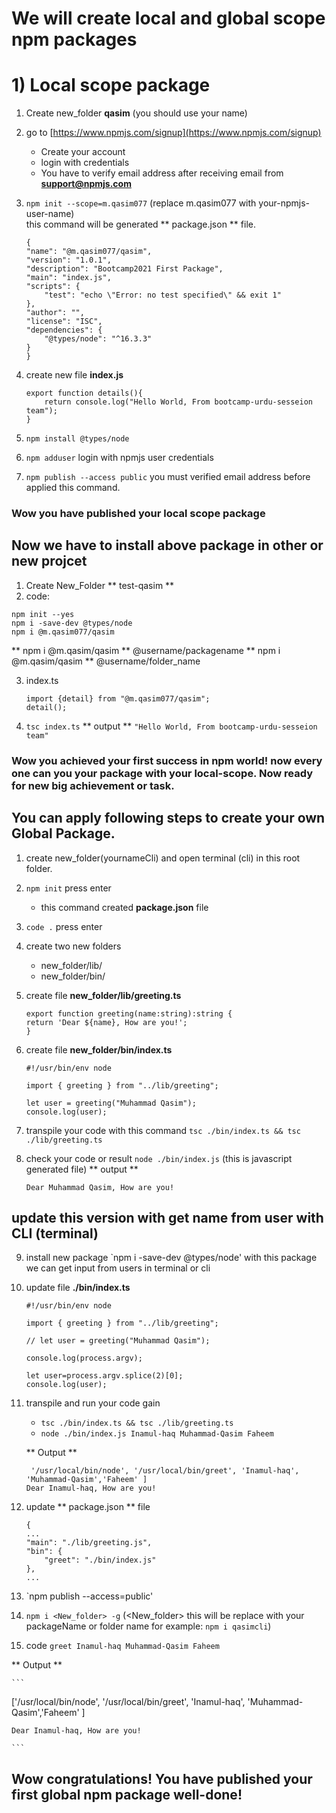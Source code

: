 # We will create local and global scope npm packages

# 1) Local scope package

1. Create new_folder **qasim** (you should use your name)
2. go to [https://www.npmjs.com/signup](https://www.npmjs.com/signup)

    *   Create your account
    *   login with credentials
    *   You have to verify email address after receiving email from **support@npmjs.com**

3. `npm init --scope=m.qasim077` (replace m.qasim077 with your-npmjs-user-name)    
    this command will be generated ** package.json ** file.
    ```
    {
    "name": "@m.qasim077/qasim",
    "version": "1.0.1",
    "description": "Bootcamp2021 First Package",
    "main": "index.js",
    "scripts": {
        "test": "echo \"Error: no test specified\" && exit 1"
    },
    "author": "",
    "license": "ISC",
    "dependencies": {
        "@types/node": "^16.3.3"
    }
    }
    ```

4. create new file **index.js**
    ```
    export function details(){
        return console.log("Hello World, From bootcamp-urdu-sesseion team");
    }
    ```
5. `npm install @types/node`
6. `npm adduser` login with npmjs user credentials
7. `npm publish --access public` you must verified email address before applied this command.

### Wow you have published your local scope package 

## Now we have to install above package in other or new projcet
1. Create New_Folder ** test-qasim **
2. code:
```
npm init --yes
npm i -save-dev @types/node
npm i @m.qasim077/qasim
```

** npm i @m.qasim/qasim ** @username/packagename 
** npm i @m.qasim/qasim ** @username/folder_name

3. index.ts
     ```
    import {detail} from "@m.qasim077/qasim";
    detail();
    ```

4. `tsc index.ts`
    ** output **
    `"Hello World, From bootcamp-urdu-sesseion team"`

### Wow you achieved your first success in npm world! now every one can you your package with your local-scope. Now ready for new big achievement or task.    





## You can apply following steps to create your own Global Package.

1. create new_folder(yournameCli) and open terminal (cli) in this root folder.
2. `npm init` press enter
    * this command created **package.json** file

3. `code .` press enter
4. create two new folders
    * new_folder/lib/
    * new_folder/bin/
5. create file **new_folder/lib/greeting.ts**

    ```
    export function greeting(name:string):string {
    return 'Dear ${name}, How are you!';
    }
    ```   
6. create file **new_folder/bin/index.ts**
    ```
    #!/usr/bin/env node

    import { greeting } from "../lib/greeting";

    let user = greeting("Muhammad Qasim");
    console.log(user);
    ```

7. transpile your code with this command `tsc ./bin/index.ts && tsc ./lib/greeting.ts`    
8. check your code or result `node ./bin/index.js` (this is javascript generated file)
    ** output **
    ```
    Dear Muhammad Qasim, How are you!
    ```
## update this version with get name from user with CLI (terminal)

9. install new package `npm i -save-dev @types/node' with this package we can get input from users in terminal or cli

10. update file **./bin/index.ts**
    ```
    #!/usr/bin/env node

    import { greeting } from "../lib/greeting";

    // let user = greeting("Muhammad Qasim");

    console.log(process.argv);

    let user=process.argv.splice(2)[0];
    console.log(user);
    ```
11. transpile and run your code gain 
    * `tsc ./bin/index.ts && tsc ./lib/greeting.ts`  
    * `node ./bin/index.js Inamul-haq Muhammad-Qasim Faheem`

    ** Output **
    ```
     '/usr/local/bin/node', '/usr/local/bin/greet', 'Inamul-haq', 'Muhammad-Qasim','Faheem' ] 
    Dear Inamul-haq, How are you!
    ```    
12. update ** package.json ** file
    ```
    {
    ...
    "main": "./lib/greeting.js",
    "bin": {
        "greet": "./bin/index.js"
    },
    ...

    ```    
13. `npm publish --access=public'
14. `npm i <New_folder> -g` (<New_folder> this will be replace with your packageName or folder name for example: `npm i qasimcli`)
15. code `greet Inamul-haq Muhammad-Qasim Faheem`

** Output **

    ```
   ['/usr/local/bin/node', '/usr/local/bin/greet', 'Inamul-haq', 'Muhammad-Qasim','Faheem' ] 

    Dear Inamul-haq, How are you!
    
    ``` 

## Wow congratulations! You have published your first global npm package well-done!
